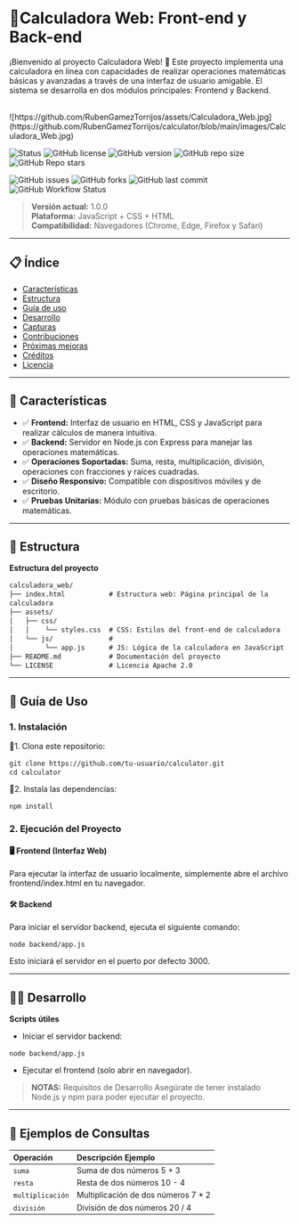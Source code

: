 # 🔢**Calculadora Web: Front-end y Back-end**
¡Bienvenido al proyecto Calculadora Web! 🎯 Este proyecto implementa una calculadora en línea con capacidades de realizar operaciones matemáticas básicas y avanzadas a través de una interfaz de usuario amigable. El sistema se desarrolla en dos módulos principales: Frontend y Backend.

<br>
![https://github.com/RubenGamezTorrijos/assets/Calculadora_Web.jpg](https://github.com/RubenGamezTorrijos/calculator/blob/main/images/Calculadora_Web.jpg)
<br>


![Status](https://img.shields.io/badge/Estado-En%20Desarrollo-yellow?style=flat-square)
![GitHub license](https://img.shields.io/github/license/RubenGamezTorrijos/calculator?style=flat-square)
![GitHub version](https://img.shields.io/github/v/tag/RubenGamezTorrijos/calculator?label=versión&style=flat-square)
![GitHub repo size](https://img.shields.io/github/repo-size/RubenGamezTorrijos/calculator?style=flat-square)
![GitHub Repo stars](https://img.shields.io/github/stars/RubenGamezTorrijos/calculator?style=social)

![GitHub issues](https://img.shields.io/github/issues/RubenGamezTorrijos/calculator?style=flat-square)
![GitHub forks](https://img.shields.io/github/forks/RubenGamezTorrijos/calculator?style=flat-square)
![GitHub last commit](https://img.shields.io/github/last-commit/RubenGamezTorrijos/calculator?style=flat-square)
![GitHub Workflow Status](https://img.shields.io/github/actions/workflow/status/RubenGamezTorrijos/calculator/main.yml?style=flat-square)

> **Versión actual:** 1.0.0  
> **Plataforma:** JavaScript + CSS + HTML  
> **Compatibilidad:** Navegadores (Chrome, Edge, Firefox y Safari)

---

## 📋 Índice
- [Características](#-características)
- [Estructura](#-estructura)
- [Guía de uso](#-guía-de-uso)
- [Desarrollo](#-desarrollo)
- [Capturas](#-capturas)
- [Contribuciones](#-contribuciones)
- [Próximas mejoras](#-próximas-mejoras)
- [Créditos](#-créditos)
- [Licencia](#-licencia)

---

## 🌟 Características
* ✅ **Frontend:** Interfaz de usuario en HTML, CSS y JavaScript para realizar cálculos de manera intuitiva.
* ✅ **Backend:** Servidor en Node.js con Express para manejar las operaciones matemáticas.
* ✅ **Operaciones Soportadas:** Suma, resta, multiplicación, división, operaciones con fracciones y raíces cuadradas.
* ✅ **Diseño Responsivo:** Compatible con dispositivos móviles y de escritorio.
* ✅ **Pruebas Unitarias:** Módulo con pruebas básicas de operaciones matemáticas.

---

## 📂 Estructura

**Estructura del proyecto**
```
calculadora_web/
├── index.html           # Estructura web: Página principal de la calculadora
├── assets/
│   ├── css/
│   │    └── styles.css  # CSS: Estilos del front-end de calculadora
│   └── js/              #
│        └── app.js      # JS: Lógica de la calculadora en JavaScript
├── README.md            # Documentación del proyecto
└── LICENSE              # Licencia Apache 2.0

```

---

## 🚀 **Guía de Uso**
### 1. Instalación
🔹1. Clona este repositorio:
```
git clone https://github.com/tu-usuario/calculator.git
cd calculator
```

🔹2. Instala las dependencias:

```
npm install
```

### 2. Ejecución del Proyecto

#### 🖥️ Frontend (Interfaz Web)
Para ejecutar la interfaz de usuario localmente, simplemente abre el archivo frontend/index.html en tu navegador.

#### 🛠️ Backend
Para iniciar el servidor backend, ejecuta el siguiente comando:
```
node backend/app.js
```
Esto iniciará el servidor en el puerto por defecto 3000.

---

## 🧑‍💻 Desarrollo
**Scripts útiles**

- Iniciar el servidor backend:
```
node backend/app.js
```
- Ejecutar el frontend (solo abrir en navegador).

> **NOTAS:** Requisitos de Desarrollo Asegúrate de tener instalado Node.js y npm para poder ejecutar el proyecto.


---

## 🧮 Ejemplos de Consultas
|Operación	| Descripción	Ejemplo |
|:----------|:-------------------|
| ``suma``  |  Suma de dos números	5 + 3 |
| ``resta``	|  Resta de dos números	10 - 4 |
| ``multiplicación`` |	Multiplicación de dos números	7 * 2 |
| ``división`` |	División de dos números	20 / 4 |

